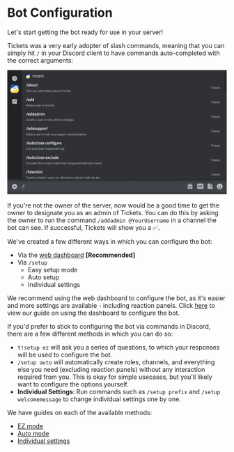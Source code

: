 # Bot Configuration
Let's start getting the bot ready for use in your server!

Tickets was a very early adopter of slash commands, meaning that you can simply hit `/` in your Discord client to have commands auto-completed with the correct arguments:

![Slash commands](../img/slash_commands.webp)

If you're not the owner of the server, now would be a good time to get the owner to designate you as an admin of Tickets. You can do this by asking the owner to run the command `/addadmin @YourUsername` in a channel the bot can see. If successful, Tickets will show you a ✅.

We've created a few different ways in which you can configure the bot:
- Via the [web dashboard](https://panel.ticketsbot.net) **[Recommended]**
- Via `/setup`
  - Easy setup mode
  - Auto setup
  - Individual settings

We recommend using the web dashboard to configure the bot, as it's easier and more settings are available - including reaction panels. Click [here](./dashboard.md) to view our guide on using the dashboard to configure the bot.

If you'd prefer to stick to configuring the bot via commands in Discord, there are a few different methods in which you can do so:
- `t!setup ez` will ask you a series of questions, to which your responses will be used to configure the bot.
- `/setup auto` will automatically create roles, channels, and everything else you need (excluding reaction panels) without any interaction required from you. This is okay for simple usecases, but you'll likely want to configure the options yourself.
- **Individual Settings**: Run commands such as `/setup prefix` and `/setup welcomemessage` to change individual settings one by one.

We have guides on each of the available methods:
- [EZ mode](./easy.md)
- [Auto mode](./auto.md)
- [Individual settings](./individual.md)
